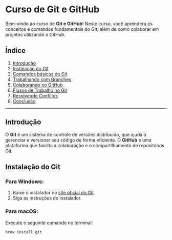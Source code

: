 # Curso de Git e GitHub

Bem-vindo ao curso de **Git e GitHub**! Neste curso, você aprenderá os conceitos e comandos fundamentais do Git, além de como colaborar em projetos utilizando o GitHub.

## Índice

1. [Introdução](#introdução)
2. [Instalação do Git](#instalação-do-git)
3. [Comandos básicos do Git](#comandos-básicos-do-git)
4. [Trabalhando com Branches](#trabalhando-com-branches)
5. [Colaborando no GitHub](#colaborando-no-github)
6. [Fluxos de Trabalho no Git](#fluxos-de-trabalho-no-git)
7. [Resolvendo Conflitos](#resolvendo-conflitos)
8. [Conclusão](#conclusão)

---

## Introdução

O **Git** é um sistema de controle de versões distribuído, que ajuda a gerenciar e versionar seu código de forma eficiente. O **GitHub** é uma plataforma que facilita a colaboração e o compartilhamento de repositórios Git.

## Instalação do Git

### Para Windows:
1. Baixe o instalador no [site oficial do Git](https://git-scm.com/).
2. Siga as instruções do instalador.

### Para macOS:
Execute o seguinte comando no terminal:

```bash
brew install git
